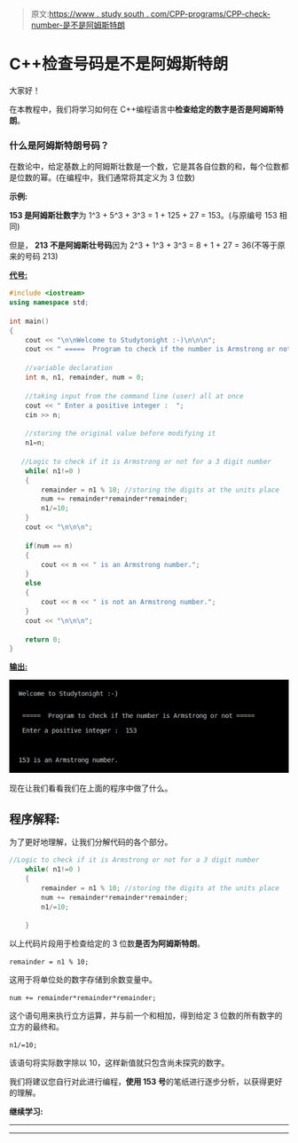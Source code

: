 > 原文:[https://www . study south . com/CPP-programs/CPP-check-number-是不是阿姆斯特朗](https://www.studytonight.com/cpp-programs/cpp-check-whether-the-number-is-armstrong-or-not)

# C++检查号码是不是阿姆斯特朗

大家好！

在本教程中，我们将学习如何在 C++编程语言中**检查给定的数字是否是阿姆斯特朗**。

### 什么是阿姆斯特朗号码？

在数论中，给定基数上的阿姆斯壮数是一个数，它是其各自位数的和，每个位数都是位数的幂。(在编程中，我们通常将其定义为 3 位数)

**示例:**

**153 是阿姆斯壮数字**为 1^3 + 5^3 + 3^3 = 1 + 125 + 27 = 153。(与原编号 153 相同)

但是， **213 不是阿姆斯壮号码**因为 2^3 + 1^3 + 3^3 = 8 + 1 + 27 = 36(不等于原来的号码 213)

<u>**代号:**</u>

```cpp
#include <iostream>
using namespace std;

int main()
{
    cout << "\n\nWelcome to Studytonight :-)\n\n\n";
    cout << " =====  Program to check if the number is Armstrong or not ===== \n\n";

    //variable declaration
    int n, n1, remainder, num = 0;

    //taking input from the command line (user) all at once
    cout << " Enter a positive integer :  ";
    cin >> n;

    //storing the original value before modifying it
    n1=n;

   //Logic to check if it is Armstrong or not for a 3 digit number
    while( n1!=0 )
    {
        remainder = n1 % 10; //storing the digits at the units place
        num += remainder*remainder*remainder;
        n1/=10; 
    }
    cout << "\n\n\n";

    if(num == n)
    {
        cout << n << " is an Armstrong number.";
    }
    else
    {
        cout << n << " is not an Armstrong number.";
    }   
    cout << "\n\n\n";

    return 0;
}
```

<u>**输出:**</u>

![C++ Armstrong number program output](img/0924f2d7fec1189e0bcdae6f96cb5440.png)

现在让我们看看我们在上面的程序中做了什么。

## 程序解释:

为了更好地理解，让我们分解代码的各个部分。

```cpp
//Logic to check if it is Armstrong or not for a 3 digit number
    while( n1!=0 )
    {
        remainder = n1 % 10; //storing the digits at the units place
        num += remainder*remainder*remainder;
        n1/=10;

    }
```

以上代码片段用于检查给定的 3 位数**是否为阿姆斯特朗**。

`remainder = n1 % 10;`

这用于将单位处的数字存储到余数变量中。

`num += remainder*remainder*remainder;`

这个语句用来执行立方运算，并与前一个和相加，得到给定 3 位数的所有数字的立方的最终和。

`n1/=10;`

该语句将实际数字除以 10，这样新值就只包含尚未探究的数字。

我们将建议您自行对此进行编程，**使用 153 号**的笔纸进行逐步分析，以获得更好的理解。

**继续学习:**

* * *

* * *